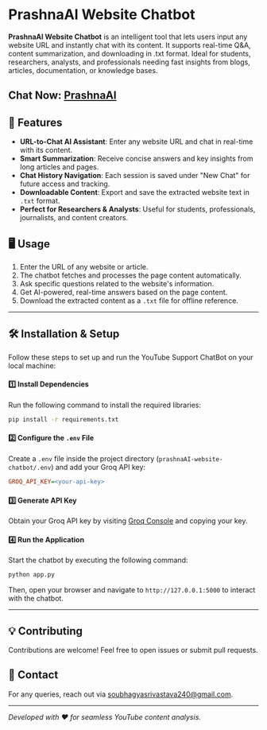 # PrashnaAI Website Chatbot

**PrashnaAI Website Chatbot** is an intelligent tool that lets users input any website URL and instantly chat with its content. It supports real-time Q&A, content summarization, and downloading in .txt format. Ideal for students, researchers, analysts, and professionals needing fast insights from blogs, articles, documentation, or knowledge bases.

## Chat Now: [PrashnaAI](https://prashna-web.onrender.com/)

## 🚀 Features

- **URL-to-Chat AI Assistant**: Enter any website URL and chat in real-time with its content.
- **Smart Summarization**: Receive concise answers and key insights from long articles and pages.
- **Chat History Navigation**: Each session is saved under "New Chat" for future access and tracking.
- **Downloadable Content**: Export and save the extracted website text in `.txt` format.
- **Perfect for Researchers & Analysts**: Useful for students, professionals, journalists, and content creators.

## 🖥️ Usage

1. Enter the URL of any website or article.
2. The chatbot fetches and processes the page content automatically.
3. Ask specific questions related to the website's information.
4. Get AI-powered, real-time answers based on the page content.
5. Download the extracted content as a `.txt` file for offline reference.

---

## 🛠 Installation & Setup

Follow these steps to set up and run the YouTube Support ChatBot on your local machine:

#### 1️⃣ Install Dependencies
Run the following command to install the required libraries:
```bash
pip install -r requirements.txt
```

#### 2️⃣ Configure the `.env` File
Create a `.env` file inside the project directory (`prashnaAI-website-chatbot/.env`) and add your Groq API key:
```ini
GROQ_API_KEY=<your-api-key>
```

#### 3️⃣ Generate API Key
Obtain your Groq API key by visiting [Groq Console](https://console.groq.com/keys) and copying your key.

#### 4️⃣ Run the Application
Start the chatbot by executing the following command:
```bash
python app.py
```
Then, open your browser and navigate to `http://127.0.0.1:5000` to interact with the chatbot.

---

## 💡 Contributing
Contributions are welcome! Feel free to open issues or submit pull requests.

## 📩 Contact
For any queries, reach out via [soubhagyasrivastava240@gmail.com](mailto:soubhagyasrivastava240@gmail.com).

---
*Developed with ❤️ for seamless YouTube content analysis.*
